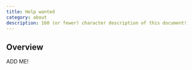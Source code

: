 ```yaml
---
title: Help wanted
category: about
description: 160 (or fewer) character description of this document!
---
```


## Overview

ADD ME!

